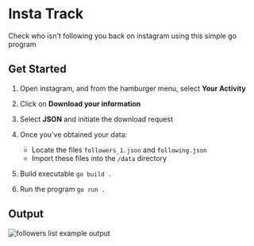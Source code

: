 # Insta Track
Check who isn't following you back on instagram using this simple go program

## Get Started
1. Open instagram, and from the hamburger menu, select __Your Activity__
2. Click on __Download your information__
3. Select __JSON__ and initiate the download request
4. Once you've obtained your data:
   - Locate the files `followers_1.json` and `following.json`
   - Import these files into the `/data` directory
6. Build executable
```go build .```

8. Run the program
```go run .```

## Output
<img src="https://i.imgur.com/wwkAVvz.png" alt="followers list example output">